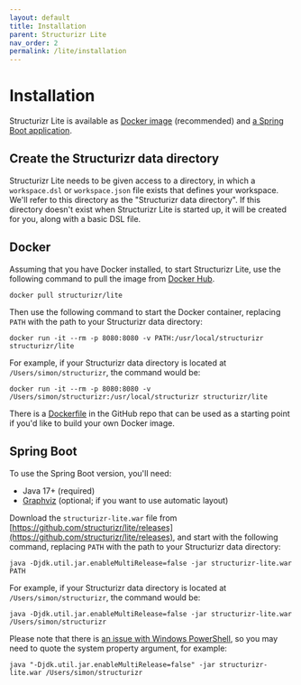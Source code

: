 ```yaml
---
layout: default
title: Installation
parent: Structurizr Lite
nav_order: 2
permalink: /lite/installation
---
```


# Installation

Structurizr Lite is available as [Docker image](#docker) (recommended) and [a Spring Boot application](#spring-boot).

## Create the Structurizr data directory

Structurizr Lite needs to be given access to a directory, in which a `workspace.dsl` or `workspace.json` file exists that defines your workspace.
We'll refer to this directory as the "Structurizr data directory".
If this directory doesn't exist when Structurizr Lite is started up, it will be created for you, along with a basic DSL file.

## Docker

Assuming that you have Docker installed, to start Structurizr Lite, use the following command to pull the image from [Docker Hub](https://hub.docker.com/r/structurizr/lite).

```
docker pull structurizr/lite
```

Then use the following command to start the Docker container, replacing `PATH` with the path to your Structurizr data directory:

```
docker run -it --rm -p 8080:8080 -v PATH:/usr/local/structurizr structurizr/lite
```

For example, if your Structurizr data directory is located at `/Users/simon/structurizr`, the command would be:

```
docker run -it --rm -p 8080:8080 -v /Users/simon/structurizr:/usr/local/structurizr structurizr/lite
```

There is a [Dockerfile](https://github.com/structurizr/lite/blob/main/Dockerfile) in the GitHub repo that can be used as a starting point if you'd like to build your own Docker image.

## Spring Boot

To use the Spring Boot version, you'll need:

- Java 17+ (required)
- [Graphviz](https://graphviz.org/download/) (optional; if you want to use automatic layout)

Download the `structurizr-lite.war` file from [https://github.com/structurizr/lite/releases](https://github.com/structurizr/lite/releases), and start with the following command, replacing `PATH` with the path to your Structurizr data directory:

```
java -Djdk.util.jar.enableMultiRelease=false -jar structurizr-lite.war PATH
```


For example, if your Structurizr data directory is located at `/Users/simon/structurizr`, the command would be:

```
java -Djdk.util.jar.enableMultiRelease=false -jar structurizr-lite.war /Users/simon/structurizr
```

Please note that there is [an issue with Windows PowerShell](https://github.com/PowerShell/PowerShell/issues/15541),
so you may need to quote the system property argument, for example:

```
java "-Djdk.util.jar.enableMultiRelease=false" -jar structurizr-lite.war /Users/simon/structurizr
```
